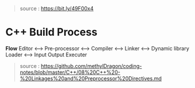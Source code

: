 > source : https://bit.ly/49F00x4

# C++ Build Process

**Flow**
Editor <--> Pre-processor <--> Compiler <--> Linker <--> Dynamic library Loader <--> Input Output Executer



















> source : https://github.com/methylDragon/coding-notes/blob/master/C++/08%20C++%20-%20Linkages%20and%20Preprocessor%20Directives.md
